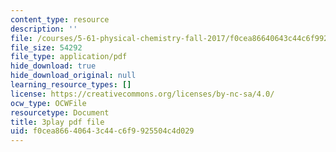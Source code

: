 ```yaml
---
content_type: resource
description: ''
file: /courses/5-61-physical-chemistry-fall-2017/f0cea86640643c44c6f9925504c4d029_mPSDaN4AJl8.pdf
file_size: 54292
file_type: application/pdf
hide_download: true
hide_download_original: null
learning_resource_types: []
license: https://creativecommons.org/licenses/by-nc-sa/4.0/
ocw_type: OCWFile
resourcetype: Document
title: 3play pdf file
uid: f0cea866-4064-3c44-c6f9-925504c4d029
---
```

